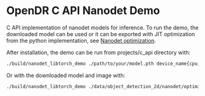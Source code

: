 # OpenDR C API Nanodet Demo

C API implementation of nanodet models for inference.
To run the demo, the downloaded model can be used or it can be exported with JIT optimization from the python implementation, see [Nanodet optimization](../../../../../docs/reference/object-detection-2d-nanodet.md#nanodetlearneroptimize).

After installation, the demo can be run from projects/c_api directory with:
```sh
./build/nanodet_libtorch_demo ./path/to/your/model.pth device_name{cpu, cuda} ./path/to/your/image.jpg height width
```

Or with the downloaded model and image with:

```sh
./build/nanodet_libtorch_demo ./data/object_detection_2d/nanodet/optimized_model/nanodet_m.pth cuda ./data/object_detection_2d/nanodet/database/000000000036.jpg 320 320
```
